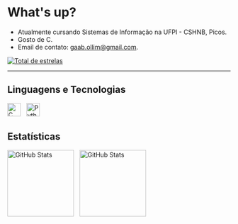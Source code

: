 # What's up?

- Atualmente cursando Sistemas de Informação na UFPI - CSHNB, Picos.
- Gosto de C.
- Email de contato: gaab.ollim@gmail.com.

<p align="left">
    <a href="https://github.com/gabriellimapereira?tab=repositories&sort=stargazers">
        <img 
            alt="Total de estrelas" 
            title="Total de estrelas GitHub" 
            src="https://custom-icon-badges.demolab.com/github/stars/gabriellimapereira?color=000&style=for-the-badge&labelColor=000&logo=star&label=estrelas"
        />
    </a>
</p>

---

## Linguagens e Tecnologias

<img 
    align="left" 
    alt="C" 
    title="C"
    width="30px" 
    style="padding-right: 10px;" 
    src="https://cdn.jsdelivr.net/gh/devicons/devicon@latest/icons/c/c-original.svg"
/>  

<img 
    align="left" 
    alt="Python" 
    title="Python"
    width="30px" 
    style="padding-right: 10px;" 
    src="https://cdn.jsdelivr.net/gh/devicons/devicon@latest/icons/python/python-original.svg"
/>        

<br/>
<br/>

## Estatísticas
<p>
  <img
    align="left" 
    alt="GitHub Stats" 
    height="150px" 
    style="padding-right: 10px;" 
    src="https://github-readme-stats.vercel.app/api?username=gabriellimapereira&show_icons=true&theme=midnight-purple&include_all_commits=true&locale=pt-br"
  />
  <img
    align="left" 
    alt="GitHub Stats" 
    height="150px" 
    style="padding-right: 10px;" 
    src="https://github-readme-stats.vercel.app/api/top-langs/?username=gabriellimapereira&show_icons=true&theme=midnight-purple&custom_titles=Tecnologias&locale=pt-br"
  />
</p>

